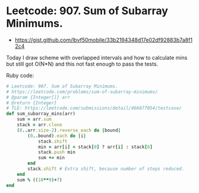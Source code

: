 # Leetcode: 907. Sum of Subarray Minimums.


- https://gist.github.com/lbvf50mobile/33b2194348d17e02df92883b7a8f12c4

Today I draw scheme with overlapped intervals and how to calculate mins but still got O(N*N) and this not fast enough to pass the tests.

Ruby code:
```Ruby
# Leetcode: 907. Sum of Subarray Minimums.
# https://leetcode.com/problems/sum-of-subarray-minimums/
# @param {Integer[]} arr
# @return {Integer}
# TLE: https://leetcode.com/submissions/detail/466877054/testcase/
def sum_subarray_mins(arr)
    sum = arr.sum 
    stack = arr.clone
    (0..arr.size-2).reverse_each do |bound|
        (0..bound).each do |i|
            stack.shift
            min = arr[i] < stack[0] ? arr[i] : stack[0]
            stack.push min
            sum += min
        end
        stack.shift # Extra shift, because number of steps reduced.
    end
    sum % ((10**9)+7)
end
```